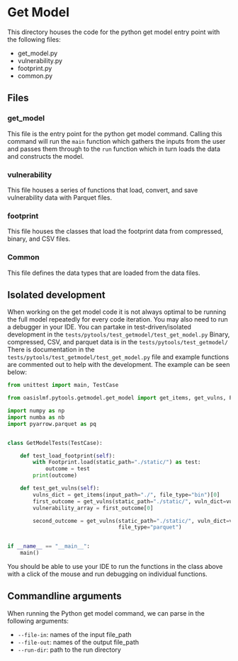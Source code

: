 # Get Model 
This directory houses the code for the python get model entry point with the following files:

- get_model.py
- vulnerability.py
- footprint.py
- common.py

## Files

### get_model
This file is the entry point for the python get model command. Calling this command will run the ```main``` function 
which gathers the inputs from the user and passes them through to the ```run``` function which in turn loads the 
data and constructs the model.

### vulnerability 
This file houses a series of functions that load, convert, and save vulnerability data with Parquet files.

### footprint
This file houses the classes that load the footprint data from compressed, binary, and CSV files.

### Common
This file defines the data types that are loaded from the data files.


## Isolated development 
When working on the get model code it is not always optimal to be running the full model repeatedly for every code 
iteration. You may also need to run a debugger in your IDE. You can partake in test-driven/isolated development
in the ```tests/pytools/test_getmodel/test_get_model.py``` Binary, compressed, CSV, and parquet data is in the 
```tests/pytools/test_getmodel/``` There is documentation in the  ```tests/pytools/test_getmodel/test_get_model.py```
file and example functions are commented out to help with the development. The example can be seen below:
```python
from unittest import main, TestCase

from oasislmf.pytools.getmodel.get_model import get_items, get_vulns, Footprint

import numpy as np
import numba as nb
import pyarrow.parquet as pq


class GetModelTests(TestCase):

    def test_load_footprint(self):
        with Footprint.load(static_path="./static/") as test:
            outcome = test
        print(outcome)

    def test_get_vulns(self):
        vulns_dict = get_items(input_path="./", file_type="bin")[0]
        first_outcome = get_vulns(static_path="./static/", vuln_dict=vulns_dict, num_intensity_bins=50, file_type="bin")
        vulnerability_array = first_outcome[0]

        second_outcome = get_vulns(static_path="./static/", vuln_dict=vulns_dict, num_intensity_bins=50,
                                   file_type="parquet")


if __name__ == "__main__":
    main()
```
You should be able to use your IDE to run the functions in the class above with a click of the mouse and run debugging 
on individual functions.

## Commandline arguments 
When running the Python get model command, we can parse in the following arguments:

- ```--file-in```: names of the input file_path
- ```--file-out```: names of the output file_path
- ```--run-dir```: path to the run directory
